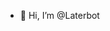 - 👋 Hi, I’m @Laterbot

<!---
Laterbot/Laterbot is a ✨ special ✨ repository because its `README.md` (this file) appears on your GitHub profile.
You can click the Preview link to take a look at your changes.
--->
